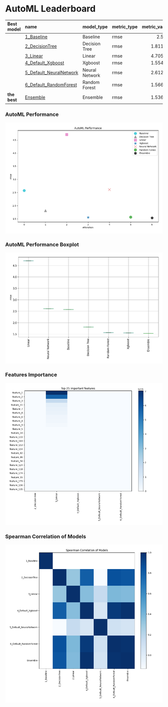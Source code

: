 # AutoML Leaderboard

| Best model   | name                                                         | model_type     | metric_type   |   metric_value |   train_time |
|:-------------|:-------------------------------------------------------------|:---------------|:--------------|---------------:|-------------:|
|              | [1_Baseline](1_Baseline/README.md)                           | Baseline       | rmse          |        2.577   |         0.28 |
|              | [2_DecisionTree](2_DecisionTree/README.md)                   | Decision Tree  | rmse          |        1.81187 |         7.29 |
|              | [3_Linear](3_Linear/README.md)                               | Linear         | rmse          |        4.70581 |         4.4  |
|              | [4_Default_Xgboost](4_Default_Xgboost/README.md)             | Xgboost        | rmse          |        1.55417 |         6.41 |
|              | [5_Default_NeuralNetwork](5_Default_NeuralNetwork/README.md) | Neural Network | rmse          |        2.61273 |         2.02 |
|              | [6_Default_RandomForest](6_Default_RandomForest/README.md)   | Random Forest  | rmse          |        1.56674 |         9.7  |
| **the best** | [Ensemble](Ensemble/README.md)                               | Ensemble       | rmse          |        1.53689 |         0.08 |

### AutoML Performance
![AutoML Performance](ldb_performance.png)

### AutoML Performance Boxplot
![AutoML Performance Boxplot](ldb_performance_boxplot.png)

### Features Importance
![features importance across models](features_heatmap.png)



### Spearman Correlation of Models
![models spearman correlation](correlation_heatmap.png)

